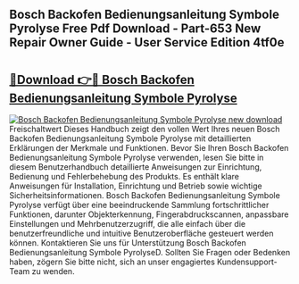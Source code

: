 ## Bosch Backofen Bedienungsanleitung Symbole Pyrolyse Free Pdf Download - Part-653 New Repair Owner Guide - User Service Edition 4tf0e

# <h2><a href="http://df0w6qv.blite.top/?on=Bosch+Backofen+Bedienungsanleitung+Symbole+Pyrolyse">🔗Download 👉🔴 Bosch Backofen Bedienungsanleitung Symbole Pyrolyse</a></h2>

[![Bosch Backofen Bedienungsanleitung Symbole Pyrolyse new download](https://i.imgur.com/lujVjoI.png)](http://df0w6qv.blite.top/?on=Bosch+Backofen+Bedienungsanleitung+Symbole+Pyrolyse)
Freischaltwert Dieses Handbuch zeigt den vollen Wert Ihres neuen Bosch Backofen Bedienungsanleitung Symbole Pyrolyse mit detaillierten Erklärungen der Merkmale und Funktionen. Bevor Sie Ihren Bosch Backofen Bedienungsanleitung Symbole Pyrolyse verwenden, lesen Sie bitte in diesem Benutzerhandbuch detaillierte Anweisungen zur Einrichtung, Bedienung und Fehlerbehebung des Produkts. Es enthält klare Anweisungen für Installation, Einrichtung und Betrieb sowie wichtige Sicherheitsinformationen. Bosch Backofen Bedienungsanleitung Symbole Pyrolyse verfügt über eine beeindruckende Sammlung fortschrittlicher Funktionen, darunter Objekterkennung, Fingerabdruckscannen, anpassbare Einstellungen und Mehrbenutzerzugriff, die alle einfach über die benutzerfreundliche und intuitive Benutzeroberfläche gesteuert werden können. Kontaktieren Sie uns für Unterstützung Bosch Backofen Bedienungsanleitung Symbole PyrolyseD. Sollten Sie Fragen oder Bedenken haben, zögern Sie bitte nicht, sich an unser engagiertes Kundensupport-Team zu wenden.
